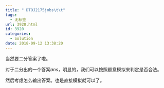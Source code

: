 ```yaml
---
title: " DTOJ2175jobs\t\t"
tags:
  - 无标签
url: 3920.html
id: 3920
categories:
  - Solution
date: 2018-09-12 13:38:20
---
```


当然要二分答案了啦。

对于二分出的一个答案$ans$，明显的，我们可以按照题意模拟来判定是否合法。

然后考虑怎么输出答案。也是直接模拟就可以了。